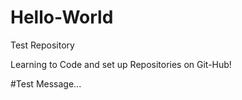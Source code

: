 # Hello-World
Test Repository 

Learning to Code and set up Repositories on Git-Hub!

#Test Message...
